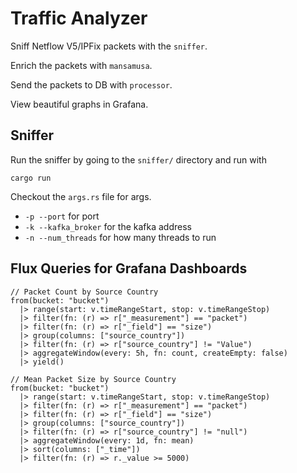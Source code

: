 # Traffic Analyzer

Sniff Netflow V5/IPFix packets with the `sniffer`.

Enrich the packets with `mansamusa`.

Send the packets to DB with `processor`.

View beautiful graphs in Grafana.


## Sniffer

Run the sniffer by going to the `sniffer/` directory and run with 
```
cargo run
```

Checkout the `args.rs` file for args.
- `-p --port` for port
- `-k --kafka_broker` for the kafka address
- `-n --num_threads` for how many threads to run

## Flux Queries for Grafana Dashboards

```
// Packet Count by Source Country
from(bucket: "bucket")
  |> range(start: v.timeRangeStart, stop: v.timeRangeStop)
  |> filter(fn: (r) => r["_measurement"] == "packet")
  |> filter(fn: (r) => r["_field"] == "size")
  |> group(columns: ["source_country"])
  |> filter(fn: (r) => r["source_country"] != "Value")
  |> aggregateWindow(every: 5h, fn: count, createEmpty: false)
  |> yield()

// Mean Packet Size by Source Country
from(bucket: "bucket")
  |> range(start: v.timeRangeStart, stop: v.timeRangeStop)
  |> filter(fn: (r) => r["_measurement"] == "packet")
  |> filter(fn: (r) => r["_field"] == "size")
  |> group(columns: ["source_country"])
  |> filter(fn: (r) => r["source_country"] != "null")
  |> aggregateWindow(every: 1d, fn: mean)
  |> sort(columns: ["_time"])
  |> filter(fn: (r) => r._value >= 5000)
```
